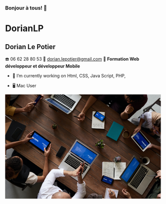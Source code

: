 ### Bonjour à tous! 👋
# DorianLP #
## Dorian Le Potier
☎️ 06 62 28 80 53
📜 dorian.lepotier@gmail.com
🚧 **Formation Web développeur et développeur Mobile**



- 🔭 I’m currently working on Html, CSS, Java Script, PHP, 

- 🖥 Mac User

![bureau](imagebureau.jpg)

